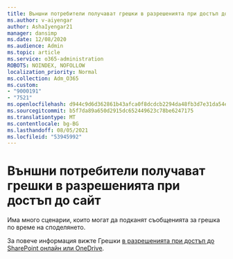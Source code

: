 ```yaml
---
title: Външни потребители получават грешки в разрешенията при достъп до сайт
ms.author: v-aiyengar
author: AshaIyengar21
manager: dansimp
ms.date: 12/08/2020
ms.audience: Admin
ms.topic: article
ms.service: o365-administration
ROBOTS: NOINDEX, NOFOLLOW
localization_priority: Normal
ms.collection: Adm_O365
ms.custom:
- "9000191"
- "7521"
ms.openlocfilehash: d944c9d6d362861b43afca0f8dcdcb2294da48fb3d7e31da54e2f3b2dae18e42
ms.sourcegitcommit: b5f7da89a650d2915dc652449623c78be6247175
ms.translationtype: MT
ms.contentlocale: bg-BG
ms.lasthandoff: 08/05/2021
ms.locfileid: "53945992"
---
```

# <a name="external-users-receive-permission-errors-when-accessing-a-site"></a>Външни потребители получават грешки в разрешенията при достъп до сайт

Има много сценарии, които могат да подканят съобщенията за грешка по време на споделянето. 

За повече информация вижте Грешки [в разрешенията при достъп до SharePoint онлайн или OneDrive](https://docs.microsoft.com/sharepoint/troubleshoot/administration/access-denied-or-need-permission-error-sharepoint-online-or-onedrive-for-business).
